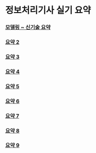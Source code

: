 # 정보처리기사 실기 요약

### [모델링 ~ 신기술 요약](https://shining-supernova-143.notion.site/1-50-8e6219e3e4694b54ac500005fbc096bb)
### [요약 2](https://shining-supernova-143.notion.site/51-100-66a88a419df0495f96ca786c1d26d1f2)
### [요약 3](https://shining-supernova-143.notion.site/101-150-e016fc7e285d420f90b52cd9eb004b21)
### [요약 4](https://shining-supernova-143.notion.site/151-200-124ae7d2e0344bfe918bb9db5b650a6c)
### [요약 5](https://shining-supernova-143.notion.site/201-250-c566c535225248aca51204617bb0f7e7)
### [요약 6](https://www.notion.so/251-300-43180076d0e44e51b16b6540bc0c0b4b)
### [요약 7](https://www.notion.so/301-350-4c567c67d5c84e9e91bf97e100e75ac5)
### [요약 8](https://www.notion.so/351-400-8a9a97430c6e4e6bbdfb96e8b2970e43)
### [요약 9](https://www.notion.so/401-436-fa0e4c255bc34d31b25bf9d93e65d59b)
